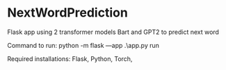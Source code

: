 # NextWordPrediction

Flask app using 2 transformer models Bart and GPT2 to predict next word

Command to run: python -m flask —app .\app.py run

Required installations: Flask, Python, Torch, 
